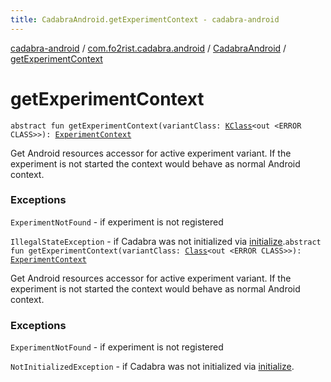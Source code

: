 ```yaml
---
title: CadabraAndroid.getExperimentContext - cadabra-android
---
```


[cadabra-android](../../index.html) / [com.fo2rist.cadabra.android](../index.html) / [CadabraAndroid](index.html) / [getExperimentContext](./get-experiment-context.html)

# getExperimentContext

`abstract fun getExperimentContext(variantClass: `[`KClass`](https://kotlinlang.org/api/latest/jvm/stdlib/kotlin.reflect/-k-class/index.html)`<out <ERROR CLASS>>): `[`ExperimentContext`](../-experiment-context/index.html)

Get Android resources accessor for active experiment variant.
If the experiment is not started the context would behave as normal Android context.

### Exceptions

`ExperimentNotFound` - if experiment is not registered

`IllegalStateException` - if Cadabra was not initialized via [initialize](initialize.html).`abstract fun getExperimentContext(variantClass: `[`Class`](https://docs.oracle.com/javase/6/docs/api/java/lang/Class.html)`<out <ERROR CLASS>>): `[`ExperimentContext`](../-experiment-context/index.html)

Get Android resources accessor for active experiment variant.
If the experiment is not started the context would behave as normal Android context.

### Exceptions

`ExperimentNotFound` - if experiment is not registered

`NotInitializedException` - if Cadabra was not initialized via [initialize](initialize.html).